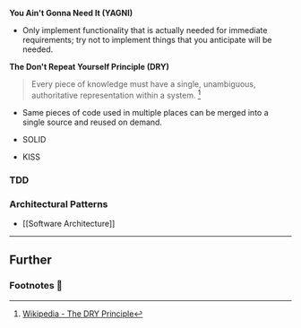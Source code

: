 **You Ain't Gonna Need It (YAGNI)**

- Only implement functionality that is actually needed for immediate requirements; try not to implement things that you anticipate will be needed.

**The Don't Repeat Yourself Principle (DRY)**

> Every piece of knowledge must have a single, unambiguous, authoritative representation within a system. [^1]

- Same pieces of code used in multiple places can be merged into a single source and reused on demand.

- SOLID
- KISS

### TDD

### Architectural Patterns

- [[Software Architecture]]


---
## Further

### Footnotes 📝

[^1]: [Wikipedia - The DRY Principle](https://en.wikipedia.org/wiki/Don%27t_repeat_yourself)
